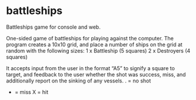 # battleships
Battleships game for console and web.

One-sided game of battleships for playing against the computer.
The program creates a 10x10 grid, and place a number of ships on the grid at 
random with the following sizes:
1 x Battleship (5 squares)
2 x Destroyers (4 squares)

It accepts input from the user in the format “A5” to signify a square 
to target, and feedback to the user whether the shot was success, miss, and additionally 
report on the sinking of any vessels.
. = no shot
- = miss
X = hit
